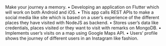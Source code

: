 Make your journey a memory.
• Developing an application on Flutter which will work on both Android and iOS.
• This app calls REST APIs to make a social media like site which is based on a user’s experience of the different places they have visited with NodeJS as backend.
• Stores user’s data like credentials, places visited or they want to visit with remarks on MongoDB.
• Implements user’s visits on a map using Google Maps API.
• Users’ profile shows the journey of different users in an Instagram like fashion.
